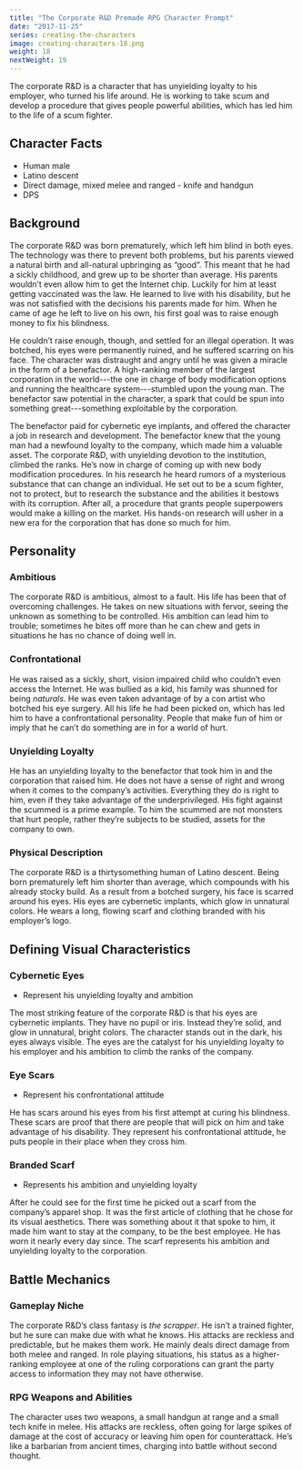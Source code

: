 ```yaml
---
title: "The Corporate R&D Premade RPG Character Prompt"
date: "2017-11-25"
series: creating-the-characters
image: creating-characters-18.png
weight: 18
nextWeight: 19
---
```


The corporate R&D is a character that has unyielding loyalty to his employer, who turned his life around. He is working to take scum and develop a procedure that gives people powerful abilities, which has led him to the life of a scum fighter.<!--more-->

## Character Facts
- Human male
- Latino descent
- Direct damage, mixed melee and ranged - knife and handgun
- DPS

## Background
The corporate R&D was born prematurely, which left him blind in both eyes. The technology was there to prevent both problems, but his parents viewed a natural birth and all-natural upbringing as “good”. This meant that he had a sickly childhood, and grew up to be shorter than average. His parents wouldn’t even allow him to get the Internet chip. Luckily for him at least getting vaccinated was the law. He learned to live with his disability, but he was not satisfied with the decisions his parents made for him. When he came of age he left to live on his own, his first goal was to raise enough money to fix his blindness.

He couldn’t raise enough, though, and settled for an illegal operation. It was botched, his eyes were permanently ruined, and he suffered scarring on his face. The character was distraught and angry until he was given a miracle in the form of a benefactor. A high-ranking member of the largest corporation in the world---the one in charge of body modification options and running the healthcare system---stumbled upon the young man. The benefactor saw potential in the character, a spark that could be spun into something great---something exploitable by the corporation.

The benefactor paid for cybernetic eye implants, and offered the character a job in research and development. The benefactor knew that the young man had a newfound loyalty to the company, which made him a valuable asset. The corporate R&D, with unyielding devotion to the institution, climbed the ranks. He’s now in charge of coming up with new body modification procedures. In his research he heard rumors of a mysterious substance that can change an individual. He set out to be a scum fighter, not to protect, but to research the substance and the abilities it bestows with its corruption. After all, a procedure that grants people superpowers would make a killing on the market. His hands-on research will usher in a new era for the corporation that has done so much for him.

## Personality

### Ambitious
The corporate R&D is ambitious, almost to a fault. His life has been that of overcoming challenges. He takes on new situations with fervor, seeing the unknown as something to be controlled. His ambition can lead him to trouble; sometimes he bites off more than he can chew and gets in situations he has no chance of doing well in.

### Confrontational
He was raised as a sickly, short, vision impaired child who couldn’t even access the Internet. He was bullied as a kid, his family was shunned for being _naturals_. He was even taken advantage of by a con artist who botched his eye surgery. All his life he had been picked on, which has led him to have a confrontational personality. People that make fun of him or imply that he can’t do something are in for a world of hurt.

### Unyielding Loyalty
He has an unyielding loyalty to the benefactor that took him in and the corporation that raised him. He does not have a sense of right and wrong when it comes to the company’s activities. Everything they do is right to him, even if they take advantage of the underprivileged. His fight against the scummed is a prime example. To him the scummed are not monsters that hurt people, rather they’re subjects to be studied, assets for the company to own.

### Physical Description
The corporate R&D is a thirtysomething human of Latino descent. Being born prematurely left him shorter than average, which compounds with his already stocky build. As a result from a botched surgery, his face is scarred around his eyes. His eyes are cybernetic implants, which glow in unnatural colors. He wears a long, flowing scarf and clothing branded with his employer’s logo.

## Defining Visual Characteristics
### Cybernetic Eyes
- Represent his unyielding loyalty and ambition

The most striking feature of the corporate R&D is that his eyes are cybernetic implants. They have no pupil or iris. Instead they’re solid, and glow in unnatural, bright colors. The character stands out in the dark, his eyes always visible. The eyes are the catalyst for his unyielding loyalty to his employer and his ambition to climb the ranks of the company.

### Eye Scars
- Represent his confrontational attitude

He has scars around his eyes from his first attempt at curing his blindness. These scars are proof that there are people that will pick on him and take advantage of his disability. They represent his confrontational attitude, he puts people in their place when they cross him.

### Branded Scarf
- Represents his ambition and unyielding loyalty

After he could see for the first time he picked out a scarf from the company’s apparel shop. It was the first article of clothing that he chose for its visual aesthetics. There was something about it that spoke to him, it made him want to stay at the company, to be the best employee. He has worn it nearly every day since. The scarf represents his ambition and unyielding loyalty to the corporation.

## Battle Mechanics
### Gameplay Niche
The corporate R&D’s class fantasy is _the scrapper_. He isn’t a trained fighter, but he sure can make due with what he knows. His attacks are reckless and predictable, but he makes them work. He mainly deals direct damage from both melee and ranged. In role playing situations, his status as a higher-ranking employee at one of the ruling corporations can grant the party access to information they may not have otherwise.

### RPG Weapons and Abilities
The character uses two weapons, a small handgun at range and a small tech knife in melee. His attacks are reckless, often going for large spikes of damage at the cost of accuracy or leaving him open for counterattack. He’s like a barbarian from ancient times, charging into battle without second thought.
